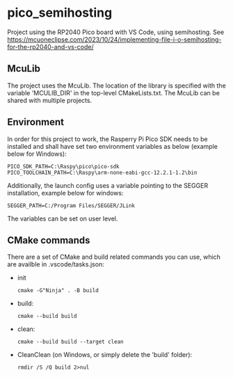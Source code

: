 # pico_semihosting
Project using the RP2040 Pico board with VS Code, using semihosting.
See https://mcuoneclipse.com/2023/10/24/implementing-file-i-o-semihosting-for-the-rp2040-and-vs-code/

## McuLib
The project uses the McuLib. The location of the library is specified with the variable 'MCULIB_DIR' in the top-level CMakeLists.txt. The McuLib can be shared with multiple projects.

## Environment
In order for this project to work, the Rasperry Pi Pico SDK needs to be installed and shall have set two environment variables as below (example below for Windows):
```
PICO_SDK_PATH=C:\Raspy\pico\pico-sdk
PICO_TOOLCHAIN_PATH=C:\Raspy\arm-none-eabi-gcc-12.2.1-1.2\bin
```
Additionally, the launch config uses a variable pointing to the SEGGER installation, example below for windows:
```
SEGGER_PATH=C:/Program Files/SEGGER/JLink
```
The variables can be set on user level.

## CMake commands
There are a set of CMake and build related commands you can use, which are availble in .vscode/tasks.json:
- init
    ```
    cmake -G"Ninja" . -B build
    ```

- build:
    ```
    cmake --build build
    ```
- clean:
    ```
    cmake --build build --target clean
    ```

- CleanClean (on Windows, or simply delete the 'build' folder):
    ```
    rmdir /S /Q build 2>nul
    ```
